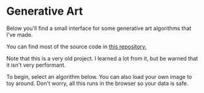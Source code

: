 # Generative Art

Below you'll find a small interface for some generative art algorithms that I've made.

You can find most of the source code in [this repository.](https://github.com/chilipepperhott/generative-art)

Note that this is a very old project. I learned a lot from it, but be warned that it isn't very performant.

To begin, select an algorithm below. You can also load your own image to toy around. Don't worry, all this runs in the browser so your data is safe.
